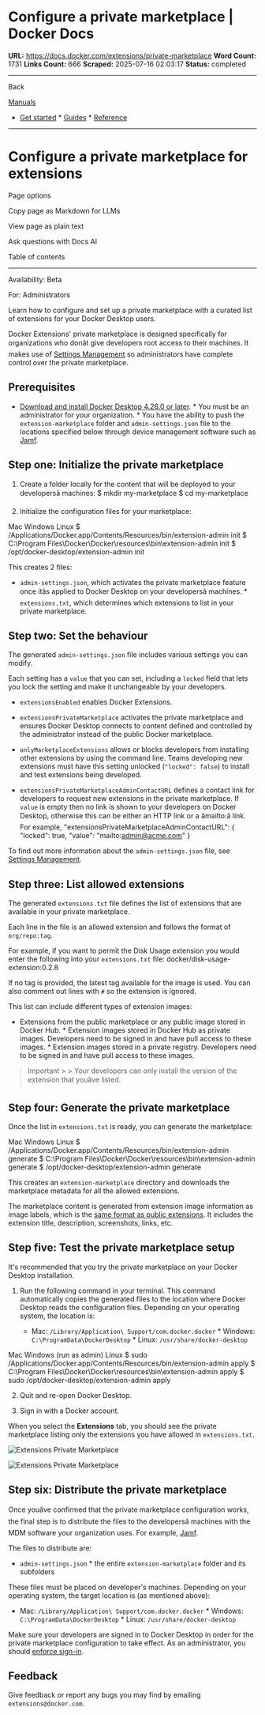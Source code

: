 # Configure a private marketplace | Docker Docs

**URL:** https://docs.docker.com/extensions/private-marketplace
**Word Count:** 1731
**Links Count:** 666
**Scraped:** 2025-07-16 02:03:17
**Status:** completed

---

Back

[Manuals](https://docs.docker.com/manuals/)

  * [Get started](https://docs.docker.com/get-started/)   * [Guides](https://docs.docker.com/guides/)   * [Reference](https://docs.docker.com/reference/)

* * *

# Configure a private marketplace for extensions

Page options

Copy page as Markdown for LLMs

View page as plain text

Ask questions with Docs AI

Table of contents

* * *

Availability: Beta 

For: Administrators

Learn how to configure and set up a private marketplace with a curated list of extensions for your Docker Desktop users.

Docker Extensions' private marketplace is designed specifically for organizations who donât give developers root access to their machines. It makes use of [Settings Management](https://docs.docker.com/enterprise/security/hardened-desktop/settings-management/) so administrators have complete control over the private marketplace.

## Prerequisites

  * [Download and install Docker Desktop 4.26.0 or later](https://docs.docker.com/desktop/release-notes/).   * You must be an administrator for your organization.   * You have the ability to push the `extension-marketplace` folder and `admin-settings.json` file to the locations specified below through device management software such as [Jamf](https://www.jamf.com/).

## Step one: Initialize the private marketplace

  1. Create a folder locally for the content that will be deployed to your developersâ machines:                    $ mkdir my-marketplace          $ cd my-marketplace          

  2. Initialize the configuration files for your marketplace:

Mac  Windows  Linux                    $ /Applications/Docker.app/Contents/Resources/bin/extension-admin init                              $ C:\Program Files\Docker\Docker\resources\bin\extension-admin init                              $ /opt/docker-desktop/extension-admin init          

This creates 2 files:

  * `admin-settings.json`, which activates the private marketplace feature once itâs applied to Docker Desktop on your developersâ machines.   * `extensions.txt`, which determines which extensions to list in your private marketplace.

## Step two: Set the behaviour

The generated `admin-settings.json` file includes various settings you can modify.

Each setting has a `value` that you can set, including a `locked` field that lets you lock the setting and make it unchangeable by your developers.

  * `extensionsEnabled` enables Docker Extensions.

  * `extensionsPrivateMarketplace` activates the private marketplace and ensures Docker Desktop connects to content defined and controlled by the administrator instead of the public Docker marketplace.

  * `onlyMarketplaceExtensions` allows or blocks developers from installing other extensions by using the command line. Teams developing new extensions must have this setting unlocked \(`"locked": false`\) to install and test extensions being developed.

  * `extensionsPrivateMarketplaceAdminContactURL` defines a contact link for developers to request new extensions in the private marketplace. If `value` is empty then no link is shown to your developers on Docker Desktop, otherwise this can be either an HTTP link or a âmailto:â link. For example,                  "extensionsPrivateMarketplaceAdminContactURL": {           "locked": true,           "value": "mailto:admin@acme.com"         }

To find out more information about the `admin-settings.json` file, see [Settings Management](https://docs.docker.com/enterprise/security/hardened-desktop/settings-management/).

## Step three: List allowed extensions

The generated `extensions.txt` file defines the list of extensions that are available in your private marketplace.

Each line in the file is an allowed extension and follows the format of `org/repo:tag`.

For example, if you want to permit the Disk Usage extension you would enter the following into your `extensions.txt` file:               docker/disk-usage-extension:0.2.8     

If no tag is provided, the latest tag available for the image is used. You can also comment out lines with `#` so the extension is ignored.

This list can include different types of extension images:

  * Extensions from the public marketplace or any public image stored in Docker Hub.   * Extension images stored in Docker Hub as private images. Developers need to be signed in and have pull access to these images.   * Extension images stored in a private registry. Developers need to be signed in and have pull access to these images.

> Important >  > Your developers can only install the version of the extension that youâve listed.

## Step four: Generate the private marketplace

Once the list in `extensions.txt` is ready, you can generate the marketplace:

Mac  Windows  Linux               $ /Applications/Docker.app/Contents/Resources/bin/extension-admin generate                    $ C:\Program Files\Docker\Docker\resources\bin\extension-admin generate                    $ /opt/docker-desktop/extension-admin generate     

This creates an `extension-marketplace` directory and downloads the marketplace metadata for all the allowed extensions.

The marketplace content is generated from extension image information as image labels, which is the [same format as public extensions](https://docs.docker.com/extensions/extensions-sdk/extensions/labels/). It includes the extension title, description, screenshots, links, etc.

## Step five: Test the private marketplace setup

It's recommended that you try the private marketplace on your Docker Desktop installation.

  1. Run the following command in your terminal. This command automatically copies the generated files to the location where Docker Desktop reads the configuration files. Depending on your operating system, the location is:

     * Mac: `/Library/Application\ Support/com.docker.docker`      * Windows: `C:\ProgramData\DockerDesktop`      * Linux: `/usr/share/docker-desktop`

Mac  Windows \(run as admin\)  Linux          $ sudo /Applications/Docker.app/Contents/Resources/bin/extension-admin apply               $ C:\Program Files\Docker\Docker\resources\bin\extension-admin apply               $ sudo /opt/docker-desktop/extension-admin apply     

  2. Quit and re-open Docker Desktop.

  3. Sign in with a Docker account.

When you select the **Extensions** tab, you should see the private marketplace listing only the extensions you have allowed in `extensions.txt`.

![Extensions Private Marketplace](https://docs.docker.com/assets/images/extensions-private-marketplace.webp)

![Extensions Private Marketplace](https://docs.docker.com/assets/images/extensions-private-marketplace.webp)

## Step six: Distribute the private marketplace

Once youâve confirmed that the private marketplace configuration works, the final step is to distribute the files to the developersâ machines with the MDM software your organization uses. For example, [Jamf](https://www.jamf.com/).

The files to distribute are:

  * `admin-settings.json`   * the entire `extension-marketplace` folder and its subfolders

These files must be placed on developer's machines. Depending on your operating system, the target location is \(as mentioned above\):

  * Mac: `/Library/Application\ Support/com.docker.docker`   * Windows: `C:\ProgramData\DockerDesktop`   * Linux: `/usr/share/docker-desktop`

Make sure your developers are signed in to Docker Desktop in order for the private marketplace configuration to take effect. As an administrator, you should [enforce sign-in](https://docs.docker.com/enterprise/security/enforce-sign-in/).

## Feedback

Give feedback or report any bugs you may find by emailing `extensions@docker.com`.
